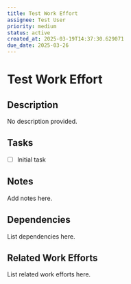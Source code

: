 ```yaml
---
title: Test Work Effort
assignee: Test User
priority: medium
status: active
created_at: 2025-03-19T14:37:30.629071
due_date: 2025-03-26
---
```


# Test Work Effort

## Description
No description provided.

## Tasks
- [ ] Initial task

## Notes
Add notes here.

## Dependencies
List dependencies here.

## Related Work Efforts
List related work efforts here.